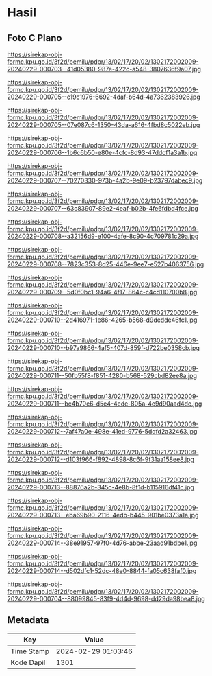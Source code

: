 # Hasil

## Foto C Plano

https://sirekap-obj-formc.kpu.go.id/3f2d/pemilu/pdpr/13/02/17/20/02/1302172002009-20240229-000703--41d05380-987e-422c-a548-3807636f9a07.jpg

https://sirekap-obj-formc.kpu.go.id/3f2d/pemilu/pdpr/13/02/17/20/02/1302172002009-20240229-000705--c19c1976-6692-4daf-b64d-4a7362383926.jpg

https://sirekap-obj-formc.kpu.go.id/3f2d/pemilu/pdpr/13/02/17/20/02/1302172002009-20240229-000705--07e087c6-1350-43da-a616-4fbd8c5022eb.jpg

https://sirekap-obj-formc.kpu.go.id/3f2d/pemilu/pdpr/13/02/17/20/02/1302172002009-20240229-000706--1b6c6b50-e80e-4cfc-8d93-47ddcf1a3a1b.jpg

https://sirekap-obj-formc.kpu.go.id/3f2d/pemilu/pdpr/13/02/17/20/02/1302172002009-20240229-000707--70270330-973b-4a2b-9e09-b23797dabec9.jpg

https://sirekap-obj-formc.kpu.go.id/3f2d/pemilu/pdpr/13/02/17/20/02/1302172002009-20240229-000707--63c83907-89e2-4eaf-b02b-4fe6fdbd4fce.jpg

https://sirekap-obj-formc.kpu.go.id/3f2d/pemilu/pdpr/13/02/17/20/02/1302172002009-20240229-000708--a32156d9-e100-4afe-8c90-4c709781c29a.jpg

https://sirekap-obj-formc.kpu.go.id/3f2d/pemilu/pdpr/13/02/17/20/02/1302172002009-20240229-000708--7823c353-8d25-446e-9ee7-e527b4063756.jpg

https://sirekap-obj-formc.kpu.go.id/3f2d/pemilu/pdpr/13/02/17/20/02/1302172002009-20240229-000709--5d0f0bc1-94a6-4f17-864c-c4cd110700b8.jpg

https://sirekap-obj-formc.kpu.go.id/3f2d/pemilu/pdpr/13/02/17/20/02/1302172002009-20240229-000710--2d416971-1e86-4265-b568-d9dedde46fc1.jpg

https://sirekap-obj-formc.kpu.go.id/3f2d/pemilu/pdpr/13/02/17/20/02/1302172002009-20240229-000710--b97a9866-4af5-407d-859f-d722be0358cb.jpg

https://sirekap-obj-formc.kpu.go.id/3f2d/pemilu/pdpr/13/02/17/20/02/1302172002009-20240229-000711--50fb55f8-f851-4280-b568-529cbd82ee8a.jpg

https://sirekap-obj-formc.kpu.go.id/3f2d/pemilu/pdpr/13/02/17/20/02/1302172002009-20240229-000711--bc4b70e6-d5e4-4ede-805a-4e9d90aad4dc.jpg

https://sirekap-obj-formc.kpu.go.id/3f2d/pemilu/pdpr/13/02/17/20/02/1302172002009-20240229-000712--7af47a0e-498e-41ed-9776-5ddfd2a32463.jpg

https://sirekap-obj-formc.kpu.go.id/3f2d/pemilu/pdpr/13/02/17/20/02/1302172002009-20240229-000712--d103f966-f892-4898-8c6f-9f31aa158ee8.jpg

https://sirekap-obj-formc.kpu.go.id/3f2d/pemilu/pdpr/13/02/17/20/02/1302172002009-20240229-000713--88876a2b-345c-4e8b-8f1d-b115916df41c.jpg

https://sirekap-obj-formc.kpu.go.id/3f2d/pemilu/pdpr/13/02/17/20/02/1302172002009-20240229-000713--eba69b90-2116-4edb-b445-901be0373a1a.jpg

https://sirekap-obj-formc.kpu.go.id/3f2d/pemilu/pdpr/13/02/17/20/02/1302172002009-20240229-000714--38e91957-97f0-4d76-abbe-23aad91bdbe1.jpg

https://sirekap-obj-formc.kpu.go.id/3f2d/pemilu/pdpr/13/02/17/20/02/1302172002009-20240229-000714--d502dfc1-52dc-48e0-8844-fa05c638faf0.jpg

https://sirekap-obj-formc.kpu.go.id/3f2d/pemilu/pdpr/13/02/17/20/02/1302172002009-20240229-000704--88099845-83f9-4d4d-9698-dd29da98bea8.jpg


## Metadata

| Key        | Value               |
| ---------- | ------------------- |
| Time Stamp | 2024-02-29 01:03:46 |
| Kode Dapil | 1301                |



